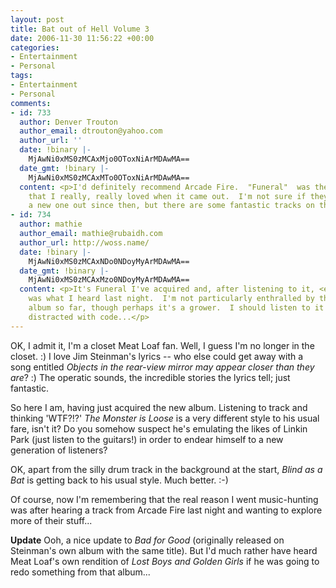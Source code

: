 ```yaml
---
layout: post
title: Bat out of Hell Volume 3
date: 2006-11-30 11:56:22 +00:00
categories:
- Entertainment
- Personal
tags:
- Entertainment
- Personal
comments:
- id: 733
  author: Denver Trouton
  author_email: dtrouton@yahoo.com
  author_url: ''
  date: !binary |-
    MjAwNi0xMS0zMCAxMjo0OToxNiArMDAwMA==
  date_gmt: !binary |-
    MjAwNi0xMS0zMCAxMTo0OToxNiArMDAwMA==
  content: <p>I'd definitely recommend Arcade Fire.  "Funeral"  was the album of theirs
    that I really, really loved when it came out.  I'm not sure if they've brought
    a new one out since then, but there are some fantastic tracks on there.</p>
- id: 734
  author: mathie
  author_email: mathie@rubaidh.com
  author_url: http://woss.name/
  date: !binary |-
    MjAwNi0xMS0zMCAxNDo0NDoyMyArMDAwMA==
  date_gmt: !binary |-
    MjAwNi0xMS0zMCAxMzo0NDoyMyArMDAwMA==
  content: <p>It's Funeral I've acquired and, after listening to it, <em>In the Backseat</em>
    was what I heard last night.  I'm not particularly enthralled by the rest of the
    album so far, though perhaps it's a grower.  I should listen to it when I'm less
    distracted with code...</p>
---
```

OK, I admit it, I'm a closet Meat Loaf fan.  Well, I guess I'm no longer in the closet. :)  I love Jim Steinman's lyrics -- who else could get away with a song entitled *Objects in the rear-view mirror may appear closer than they are*? :)  The operatic sounds, the incredible stories the lyrics tell; just fantastic.

So here I am, having just acquired the new album.  Listening to track and thinking 'WTF?!?'  *The Monster is Loose* is a very different style to his usual fare, isn't it?  Do you somehow suspect he's emulating the likes of Linkin Park (just listen to the guitars!) in order to endear himself to a new generation of listeners?

OK, apart from the silly drum track in the background at the start, *Blind as a Bat* is getting back to his usual style.  Much better. :-)

Of course, now I'm remembering that the real reason I went music-hunting was after hearing a track from Arcade Fire last night and wanting to explore more of their stuff...

**Update** Ooh, a nice update to *Bad for Good* (originally released on Steinman's own album with the same title).  But I'd much rather have heard Meat Loaf's own rendition of *Lost Boys and Golden Girls* if he was going to redo something from that album...
